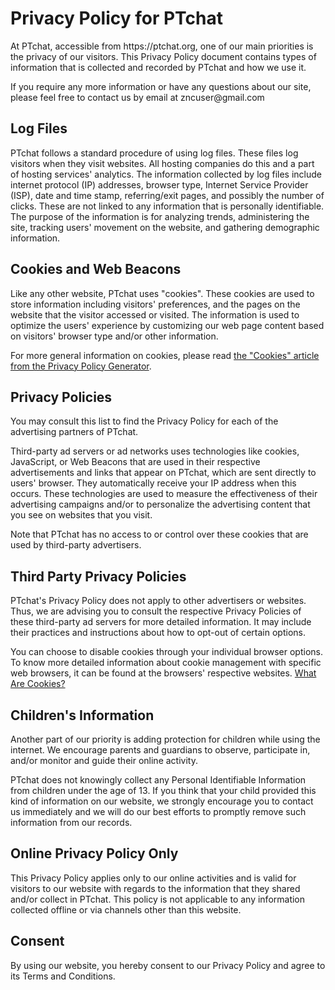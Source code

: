 <h1>Privacy Policy for PTchat</h1>

<p>At PTchat, accessible from https://ptchat.org, one of our main priorities is the privacy of our visitors. This Privacy Policy document contains types of information that is collected and recorded by PTchat and how we use it.</p>

<p>If you require any more information or have any questions about our site, please feel free to contact us by email at zncuser@gmail.com</p>

<h2>Log Files</h2>

<p>PTchat follows a standard procedure of using log files. These files log visitors when they visit websites. All hosting companies do this and a part of hosting services' analytics. The information collected by log files include internet protocol (IP) addresses, browser type, Internet Service Provider (ISP), date and time stamp, referring/exit pages, and possibly the number of clicks. These are not linked to any information that is personally identifiable. The purpose of the information is for analyzing trends, administering the site, tracking users' movement on the website, and gathering demographic information.

<h2>Cookies and Web Beacons</h2>

<p>Like any other website, PTchat uses "cookies". These cookies are used to store information including visitors' preferences, and the pages on the website that the visitor accessed or visited. The information is used to optimize the users' experience by customizing our web page content based on visitors' browser type and/or other information.</p>

<p>For more general information on cookies, please read <a href="https://www.privacypolicyonline.com/what-are-cookies/">the "Cookies" article from the Privacy Policy Generator</a>.</p>

<h2>Privacy Policies</h2>

<P>You may consult this list to find the Privacy Policy for each of the advertising partners of PTchat.</p>

<p>Third-party ad servers or ad networks uses technologies like cookies, JavaScript, or Web Beacons that are used in their respective advertisements and links that appear on PTchat, which are sent directly to users' browser. They automatically receive your IP address when this occurs. These technologies are used to measure the effectiveness of their advertising campaigns and/or to personalize the advertising content that you see on websites that you visit.</p>

<p>Note that PTchat has no access to or control over these cookies that are used by third-party advertisers.</p>

<h2>Third Party Privacy Policies</h2>

<p>PTchat's Privacy Policy does not apply to other advertisers or websites. Thus, we are advising you to consult the respective Privacy Policies of these third-party ad servers for more detailed information. It may include their practices and instructions about how to opt-out of certain options. </p>

<p>You can choose to disable cookies through your individual browser options. To know more detailed information about cookie management with specific web browsers, it can be found at the browsers' respective websites. <a href="https://www.privacypolicyonline.com/what-are-cookies/">What Are Cookies?</a></p>

<h2>Children's Information</h2>

<p>Another part of our priority is adding protection for children while using the internet. We encourage parents and guardians to observe, participate in, and/or monitor and guide their online activity.</p>

<p>PTchat does not knowingly collect any Personal Identifiable Information from children under the age of 13. If you think that your child provided this kind of information on our website, we strongly encourage you to contact us immediately and we will do our best efforts to promptly remove such information from our records.</p>

<h2>Online Privacy Policy Only</h2>

<p>This Privacy Policy applies only to our online activities and is valid for visitors to our website with regards to the information that they shared and/or collect in PTchat. This policy is not applicable to any information collected offline or via channels other than this website.</p>

<h2>Consent</h2>

<p>By using our website, you hereby consent to our Privacy Policy and agree to its Terms and Conditions.</p>
